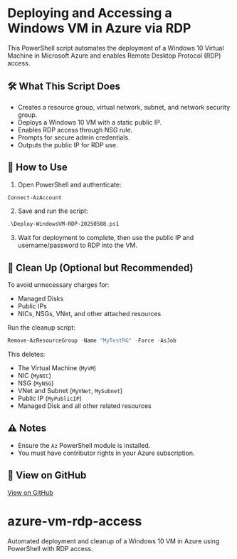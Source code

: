 # Deploying and Accessing a Windows VM in Azure via RDP

This PowerShell script automates the deployment of a Windows 10 Virtual Machine in Microsoft Azure and enables Remote Desktop Protocol (RDP) access.

## 🛠 What This Script Does

- Creates a resource group, virtual network, subnet, and network security group.
- Deploys a Windows 10 VM with a static public IP.
- Enables RDP access through NSG rule.
- Prompts for secure admin credentials.
- Outputs the public IP for RDP use.

## 🚀 How to Use

1. Open PowerShell and authenticate:

```powershell
Connect-AzAccount
```

2. Save and run the script:

```powershell
.\Deploy-WindowsVM-RDP-20250508.ps1
```

3. Wait for deployment to complete, then use the public IP and username/password to RDP into the VM.

## 🧹 Clean Up (Optional but Recommended)

To avoid unnecessary charges for:
- Managed Disks
- Public IPs
- NICs, NSGs, VNet, and other attached resources

Run the cleanup script:

```powershell
Remove-AzResourceGroup -Name "MyTestRG" -Force -AsJob
```

This deletes:
- The Virtual Machine (`MyVM`)
- NIC (`MyNIC`)
- NSG (`MyNSG`)
- VNet and Subnet (`MyVNet`, `MySubnet`)
- Public IP (`MyPublicIP`)
- Managed Disk and all other related resources

## ⚠️ Notes

- Ensure the `Az` PowerShell module is installed.
- You must have contributor rights in your Azure subscription.

## 🔗 View on GitHub

[View on GitHub](https://github.com/jetdev2731/azure-vm-rdp-access)

# azure-vm-rdp-access

Automated deployment and cleanup of a Windows 10 VM in Azure using PowerShell with RDP access.

